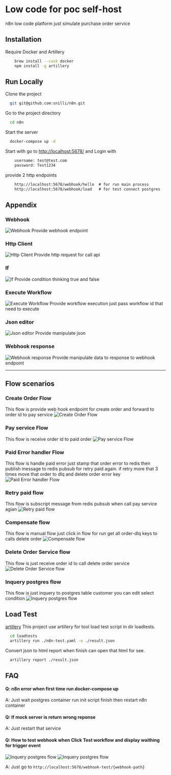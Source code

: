 
# Low code for poc self-host

n8n low code platform just simulate purchase order service


## Installation

Require Docker and Artillery

```bash
    brew install --cask docker
    npm install -g artillery
```


## Run Locally

Clone the project

```bash
  git git@github.com:snilli/n8n.git
```

Go to the project directory

```bash
  cd n8n
```

Start the server

```bash
  docker-compose up -d
```

Start with go to [http://localhost:5678/](http://localhost:5678/) and Login with

```txt
    username: test@test.com
    password: Test1234
```

provide 2 http endpoints
```txt
    http://localhost:5678/webhook/hello  # for run main process
    http://localhost:5678/webhook/load   # for test connect postgres
```

## Appendix

### Webhook
![Webhook](./images/8.png)
Provide webhook endpoint

### Http Client
![Http Client](./images/9.png)
Provide http request for call api 

### If
![If](./images/10.png)
Provide condition thinking true and false

### Execute Workflow
![Execute Workflow](./images/11.png)
Provide workflow execution just pass workflow id that need to execute

### Json editor
![Json editor](./images/12.png)
Provide manipulate json

### Webhook response
![Webhook response](./images/13.png)
Provide manipulate data to response to webhook endpoint

---

## Flow scenarios

### Create Order Flow

This flow is provide web hook endpoint for create order and forward to order id to pay service
![Create Order Flow](./images/1.png)

### Pay service Flow

This flow is receive order id to paid order
![Pay service Flow](./images/2.png)

### Paid Error handler Flow

This flow is handle paid error just stamp that order error to redis then publish message to redis pubsub for retry  paid again. if retry more that 3 times move that order to dlq and delete order error key
![Paid Error handler Flow](./images/3.png)

### Retry paid flow

This flow is subscript message from redis pubsub when call pay service agian
![Retry paid flow](./images/4.png)

### Compensate flow

This flow is manual flow just click in flow for run get all order-dlq keys to calls delete order
![Compensate flow](./images/6.png)

### Delete Order Service flow

This flow is just receive order id to call delete order service
![Delete Order Service flow](./images/5.png)

### Inquery postgres flow

This flow is just inquery to postgres table customer you can edit select condition
![Inquery postgres flow](./images/7.png)

## Load Test 
[artillery](https://www.artillery.io/)
This project use artillery for tool load test script in dir loadtests.

```bash
  cd loadtests
  artillery run ./n8n-test.yaml -o ./result.json
```

Convert json to html report when finish can open that html for see.

```bash
  artillery report ./result.json
```

## FAQ

#### Q: n8n error when first time run docker-compose up

A: Just wait postgres container run init script finish then restart n8n container

#### Q: If mock server is return wrong reponse

A: Just restart that service

#### Q: How to test webhook when Click Test workflow and display waithing for trigger event
![Inquery postgres flow](./images/14.png)
![Inquery postgres flow](./images/15.png)

A: Just go to `http://localhost:5678/webhook-test/{webhook-path}`